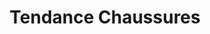 ---
title: "Tendance Chaussures"
url: /saint-jean-de-vedas/tendance-chaussures/
shop: chaussures
---